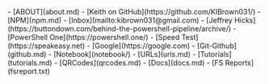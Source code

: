 <!DOCTYPE html>
<html lang="en">
<head>
    <meta charset="UTF-8">
    <meta name="viewport" content="width=device-width, initial-scale=1.0">
    <link rel="icon" type="image/png" href="favicon.ico">
    <title>Document</title>
</head>
<body>
    
</body>
</html>
- [ABOUT](about.md)
- [Keith on GitHub](https://github.com/KIBrown031/)
- [NPM](npm.md)
- [Inbox](mailto:kibrown031@gmail.com)
- [Jeffrey Hicks](https://buttondown.com/behind-the-powershell-pipeline/archive/)
- [PowerShell One](https://powershell.one/)
- [Speed Test](https://speakeasy.net)
- [Google](https://google.com)
- [Git-Github](github.md)
- [Notebook](notebook/)
- [URLs](urls.md)
- [Tutorials](tutorials.md)
- [QRCodes](qrcodes.md)
- [Docs](docs.md)
- [FS Reports](fsreport.txt)
